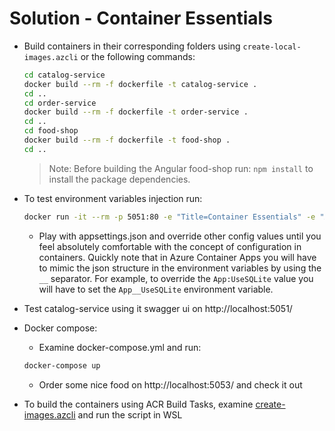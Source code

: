 # Solution - Container Essentials

- Build containers in their corresponding folders using `create-local-images.azcli` or the following commands:

    ```bash
    cd catalog-service
    docker build --rm -f dockerfile -t catalog-service .
    cd ..
    cd order-service
    docker build --rm -f dockerfile -t order-service .
    cd ..
    cd food-shop
    docker build --rm -f dockerfile -t food-shop .
    cd ..
    ```
    >Note: Before building the Angular food-shop run: `npm install` to install the package dependencies.

- To test environment variables injection run:

    ```bash
    docker run -it --rm -p 5051:80 -e "Title=Container Essentials" -e "App:UseSQLite=true" -e "ApplicationInsights:ConnectionString=<Application_Insights_Connection_String>" catalog-service
    ```
    - Play with appsettings.json and override other config values until you feel absolutely comfortable with the concept of configuration in containers. Quickly note that in Azure Container Apps you will have to mimic the json structure in the environment variables by using the `__` separator. For example, to override the `App:UseSQLite` value you will have to set the `App__UseSQLite` environment variable.

- Test catalog-service using it swagger ui on http://localhost:5051/

- Docker compose:

    - Examine docker-compose.yml and run:

    ```bash
    docker-compose up
   ```

   - Order some nice food on http://localhost:5053/ and check it out

- To build the containers using ACR Build Tasks, examine [create-images.azcli](./create-images.azcli) and run the script in WSL
